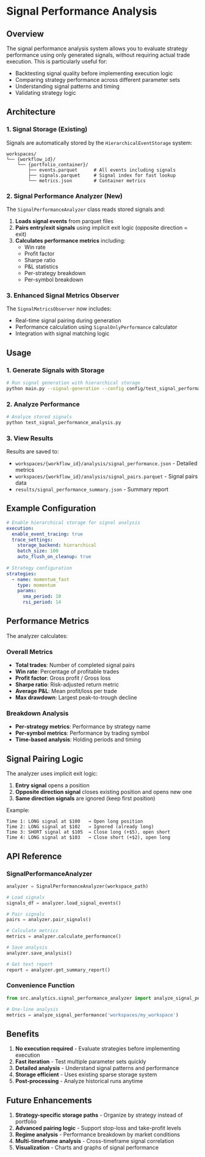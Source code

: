 # Signal Performance Analysis

## Overview

The signal performance analysis system allows you to evaluate strategy performance using only generated signals, without requiring actual trade execution. This is particularly useful for:

- Backtesting signal quality before implementing execution logic
- Comparing strategy performance across different parameter sets
- Understanding signal patterns and timing
- Validating strategy logic

## Architecture

### 1. Signal Storage (Existing)

Signals are automatically stored by the `HierarchicalEventStorage` system:

```
workspaces/
└── {workflow_id}/
    └── {portfolio_container}/
        ├── events.parquet      # All events including signals
        ├── signals.parquet     # Signal index for fast lookup
        └── metrics.json        # Container metrics
```

### 2. Signal Performance Analyzer (New)

The `SignalPerformanceAnalyzer` class reads stored signals and:

1. **Loads signal events** from parquet files
2. **Pairs entry/exit signals** using implicit exit logic (opposite direction = exit)
3. **Calculates performance metrics** including:
   - Win rate
   - Profit factor
   - Sharpe ratio
   - P&L statistics
   - Per-strategy breakdown
   - Per-symbol breakdown

### 3. Enhanced Signal Metrics Observer

The `SignalMetricsObserver` now includes:
- Real-time signal pairing during generation
- Performance calculation using `SignalOnlyPerformance` calculator
- Integration with signal matching logic

## Usage

### 1. Generate Signals with Storage

```bash
# Run signal generation with hierarchical storage
python main.py --signal-generation --config config/test_signal_performance.yaml
```

### 2. Analyze Performance

```bash
# Analyze stored signals
python test_signal_performance_analysis.py
```

### 3. View Results

Results are saved to:
- `workspaces/{workflow_id}/analysis/signal_performance.json` - Detailed metrics
- `workspaces/{workflow_id}/analysis/signal_pairs.parquet` - Signal pairs data
- `results/signal_performance_summary.json` - Summary report

## Example Configuration

```yaml
# Enable hierarchical storage for signal analysis
execution:
  enable_event_tracing: true
  trace_settings:
    storage_backend: hierarchical
    batch_size: 100
    auto_flush_on_cleanup: true
    
# Strategy configuration
strategies:
  - name: momentum_fast
    type: momentum
    params:
      sma_period: 10
      rsi_period: 14
```

## Performance Metrics

The analyzer calculates:

### Overall Metrics
- **Total trades**: Number of completed signal pairs
- **Win rate**: Percentage of profitable trades
- **Profit factor**: Gross profit / Gross loss
- **Sharpe ratio**: Risk-adjusted return metric
- **Average P&L**: Mean profit/loss per trade
- **Max drawdown**: Largest peak-to-trough decline

### Breakdown Analysis
- **Per-strategy metrics**: Performance by strategy name
- **Per-symbol metrics**: Performance by trading symbol
- **Time-based analysis**: Holding periods and timing

## Signal Pairing Logic

The analyzer uses implicit exit logic:

1. **Entry signal** opens a position
2. **Opposite direction signal** closes existing position and opens new one
3. **Same direction signals** are ignored (keep first position)

Example:
```
Time 1: LONG signal at $100   → Open long position
Time 2: LONG signal at $102   → Ignored (already long)
Time 3: SHORT signal at $105  → Close long (+$5), open short
Time 4: LONG signal at $103   → Close short (+$2), open long
```

## API Reference

### SignalPerformanceAnalyzer

```python
analyzer = SignalPerformanceAnalyzer(workspace_path)

# Load signals
signals_df = analyzer.load_signal_events()

# Pair signals
pairs = analyzer.pair_signals()

# Calculate metrics
metrics = analyzer.calculate_performance()

# Save analysis
analyzer.save_analysis()

# Get text report
report = analyzer.get_summary_report()
```

### Convenience Function

```python
from src.analytics.signal_performance_analyzer import analyze_signal_performance

# One-line analysis
metrics = analyze_signal_performance('workspaces/my_workspace')
```

## Benefits

1. **No execution required** - Evaluate strategies before implementing execution
2. **Fast iteration** - Test multiple parameter sets quickly
3. **Detailed analysis** - Understand signal patterns and performance
4. **Storage efficient** - Uses existing sparse storage system
5. **Post-processing** - Analyze historical runs anytime

## Future Enhancements

1. **Strategy-specific storage paths** - Organize by strategy instead of portfolio
2. **Advanced pairing logic** - Support stop-loss and take-profit levels
3. **Regime analysis** - Performance breakdown by market conditions
4. **Multi-timeframe analysis** - Cross-timeframe signal correlation
5. **Visualization** - Charts and graphs of signal performance
